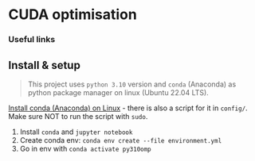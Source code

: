 # CUDA optimisation

### Useful links

## Install & setup

> This project uses `python 3.10` version and `conda` (Anaconda) as python package manager on linux (Ubuntu 22.04 LTS).

[Install conda (Anaconda) on Linux](https://docs.conda.io/projects/conda/en/latest/user-guide/install/linux.html) - there is also a script for it in `config/`. Make sure NOT to run the script with `sudo`.

1. Install `conda` and `jupyter notebook`
2. Create conda env: `conda env create --file environment.yml`
3. Go in env with `conda activate py310omp`
